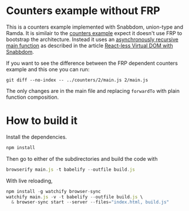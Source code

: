 # Counters example without FRP

This is a counters example implemented with Snabbdom, union-type and Ramda. It
is similair to the [counters example](../counters) expect it doesn't use FRP to
bootstrap the architecture. Instead it uses an
[asynchronously recursive main function](1/main.js#L36-L42) as described in the
article [React-less Virtual DOM with Snabbdom](https://medium.com/@yelouafi/react-less-virtual-dom-with-snabbdom-functions-everywhere-53b672cb2fe3).

If you want to see the difference between the FRP dependent counters example
and this one you can run:

```
git diff --no-index -- ../counters/2/main.js 2/main.js
```

The only changes are in the main file and replacing `forwardTo` with plain
function composition.

# How to build it

Install the dependencies.

```javascript
npm install
```

Then go to either of the subdirectories and build the code with

```javascript
browserify main.js -t babelify --outfile build.js
```

With live reloading,

```javascript
npm install -g watchify browser-sync
watchify main.js -v -t babelify --outfile build.js \
  & browser-sync start --server --files="index.html, build.js"
```
